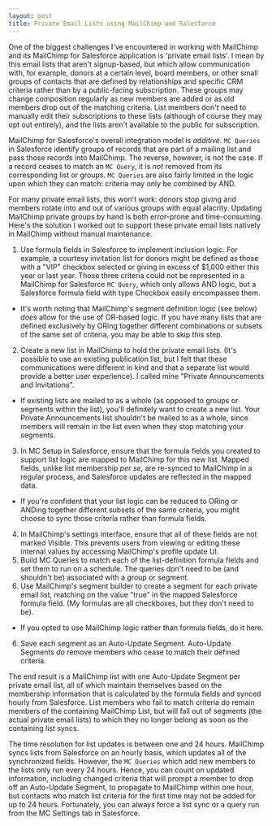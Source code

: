```yaml
---
layout: post
title: Private Email Lists using MailChimp and Salesforce
---
```


One of the biggest challenges I've encountered in working with MailChimp and its MailChimp for Salesforce application is 'private email lists'. I mean by this email lists that aren't signup-based, but which allow communication with, for example, donors at a certain level, board members, or other small groups of contacts that are defined by relationships and specific CRM criteria rather than by a public-facing subscription. These groups may change composition regularly as new members are added or as old members drop out of the matching criteria. List members don't need to manually edit their subscriptions to these lists (although of course they may opt out entirely), and the lists aren't available to the public for subscription.

MailChimp for Salesforce's overall integration model is *additive*. `MC Queries` in Salesforce identify groups of records that are part of a mailing list and pass those records into MailChimp. The reverse, however, is not the case. If a record ceases to match an `MC Query`, it is *not* removed from its corresponding list or groups. `MC Queries` are also fairly limited in the logic upon which they can match: criteria may only be combined by AND.

For many private email lists, this won't work: donors stop giving and members rotate into and out of various groups with equal alacrity. Updating MailChimp private groups by hand is both error-prone and time-consuming. Here's the solution I worked out to support these private email lists natively in MailChimp without manual maintenance.

 1. Use formula fields in Salesforce to implement inclusion logic. For example, a courtesy invitation list for donors might be defined as those with a "VIP" checkbox selected or giving in excess of $1,000 either this year or last year. Those three criteria could not be represented in a MailChimp for Salesforce `MC Query`, which only allows AND logic, but a Salesforce formula field with type Checkbox easily encompasses them.
  - It's worth noting that MailChimp's segment definition logic (see below) *does* allow for the use of OR-based logic. If you have many lists that are defined exclusively by ORing together different combinations or subsets of the same set of criteria, you may be able to skip this step.
 2. Create a new list in MailChimp to hold the private email lists. (It's possible to use an existing publication list, but I felt that these communications were different in kind and that a separate list would provide a better user experience). I called mine "Private Announcements and Invitations".
  - If existing lists are mailed to as a whole (as opposed to groups or segments within the list), you'll definitely want to create a new list. Your Private Announcements list shouldn't be mailed to as a whole, since members will remain in the list even when they stop matching your segments.
 3. In MC Setup in Salesforce,  ensure that the formula fields you created to support list logic are mapped to MailChimp for this new list. Mapped fields, unlike list membership *per se*, are re-synced to MailChimp in a regular process, and Salesforce updates are reflected in the mapped data.
  - If you're confident that your list logic can be reduced to ORing or ANDing together different subsets of the same criteria, you might choose to sync those criteria rather than formula fields.
 4. In MailChimp's settings interface, ensure that all of these fields are not marked Visible. This prevents users from viewing or editing these internal values by accessing MailChimp's profile update UI.
 5. Build MC Queries to match each of the list-definition formula fields and set them to run on a schedule. The queries don't need to be (and shouldn't be) associated with a group or segment.
 5. Use MailChimp's segment builder to create a segment for each private email list, matching on the value "true" in the mapped Salesforce formula field. (My formulas are all checkboxes, but they don't need to be).
  - If you opted to use MailChimp logic rather than formula fields, do it here.
 6. Save each segment as an Auto-Update Segment. Auto-Update Segments *do* remove members who cease to match their defined criteria.

The end result is a MailChimp list with one Auto-Update Segment per private email list, all of which maintain themselves based on the membership information that is calculated by the formula fields and synced hourly from Salesforce. List members who fail to match criteria do remain members of the containing MailChimp List, but will fall out of segments (the actual private email lists) to which they no longer belong as soon as the containing list syncs.

The time resolution for list updates is between one and 24 hours. MailChimp syncs lists from Salesforce on an hourly basis, which updates all of the synchronized fields. However, the `MC Queries` which add new members to the lists only run every 24 hours. Hence, you can count on updated information, including changed criteria that will prompt a member to drop off an Auto-Update Segment, to propagate to MailChimp within one hour, but contacts who match list criteria for the first time may not be added for up to 24 hours. Fortunately, you can always force a list sync or a query run from the MC Settings tab in Salesforce. 
